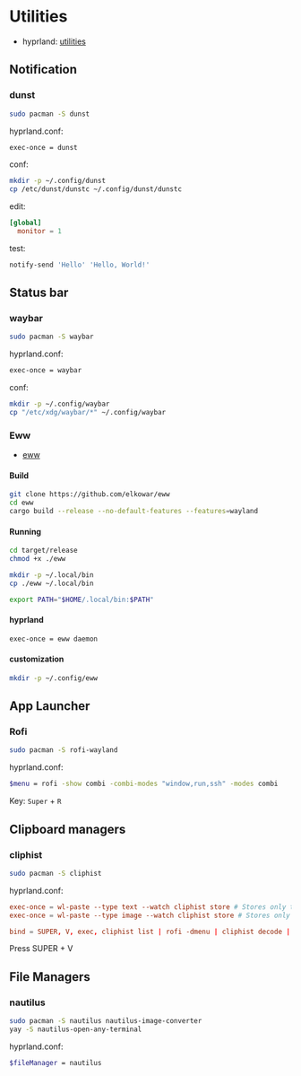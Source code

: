 # Utilities

- hyprland: [utilities](https://wiki.hyprland.org/Useful-Utilities/)

## Notification

### dunst

```bash
sudo pacman -S dunst
```

hyprland.conf:

```bash
exec-once = dunst
```

conf:

```bash
mkdir -p ~/.config/dunst
cp /etc/dunst/dunstc ~/.config/dunst/dunstc
```

edit:

```rc
[global]
  monitor = 1
```

test:

```bash
notify-send 'Hello' 'Hello, World!'
```

## Status bar

### waybar

```bash
sudo pacman -S waybar
```

hyprland.conf:

```bash
exec-once = waybar
```

conf:

```bash
mkdir -p ~/.config/waybar
cp "/etc/xdg/waybar/*" ~/.config/waybar
```

### Eww

- [eww](https://elkowar.github.io/eww/)

#### Build

```bash
git clone https://github.com/elkowar/eww
cd eww
cargo build --release --no-default-features --features=wayland
```

#### Running

```bash
cd target/release
chmod +x ./eww
```

```bash
mkdir -p ~/.local/bin
cp ./eww ~/.local/bin
```

```bash
export PATH="$HOME/.local/bin:$PATH"
```

#### hyprland

```bash
exec-once = eww daemon
```

#### customization

```bash
mkdir -p ~/.config/eww
```


## App Launcher

### Rofi

```bash
sudo pacman -S rofi-wayland
```

hyprland.conf:

```bash
$menu = rofi -show combi -combi-modes "window,run,ssh" -modes combi
```

Key: `Super` + `R`


## Clipboard managers

### cliphist

```bash
sudo pacman -S cliphist
```

hyprland.conf:

```conf
exec-once = wl-paste --type text --watch cliphist store # Stores only text data
exec-once = wl-paste --type image --watch cliphist store # Stores only image data

bind = SUPER, V, exec, cliphist list | rofi -dmenu | cliphist decode | wl-copy
```

Press SUPER + V

## File Managers

### nautilus

```bash
sudo pacman -S nautilus nautilus-image-converter
yay -S nautilus-open-any-terminal 
```

hyprland.conf:

```bash
$fileManager = nautilus
```

